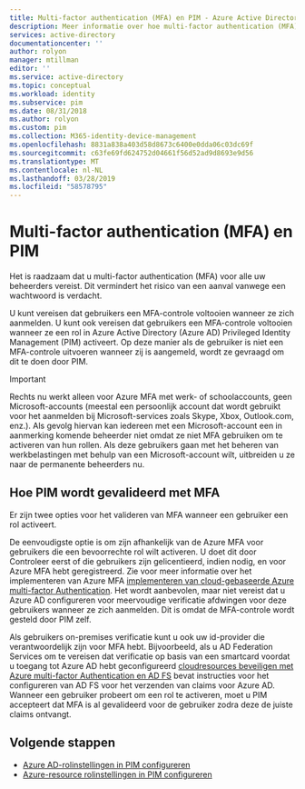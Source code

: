 ```yaml
---
title: Multi-factor authentication (MFA) en PIM - Azure Active Directory | Microsoft Docs
description: Meer informatie over hoe multi-factor authentication (MFA) in Azure AD Privileged Identity Management (PIM) wordt gevalideerd.
services: active-directory
documentationcenter: ''
author: rolyon
manager: mtillman
editor: ''
ms.service: active-directory
ms.topic: conceptual
ms.workload: identity
ms.subservice: pim
ms.date: 08/31/2018
ms.author: rolyon
ms.custom: pim
ms.collection: M365-identity-device-management
ms.openlocfilehash: 8831a838a403d58d8673c6400e0dda06c03dc69f
ms.sourcegitcommit: c63fe69fd624752d04661f56d52ad9d8693e9d56
ms.translationtype: MT
ms.contentlocale: nl-NL
ms.lasthandoff: 03/28/2019
ms.locfileid: "58578795"
---
```

# <a name="multi-factor-authentication-mfa-and-pim"></a>Multi-factor authentication (MFA) en PIM

Het is raadzaam dat u multi-factor authentication (MFA) voor alle uw beheerders vereist. Dit vermindert het risico van een aanval vanwege een wachtwoord is verdacht.

U kunt vereisen dat gebruikers een MFA-controle voltooien wanneer ze zich aanmelden. U kunt ook vereisen dat gebruikers een MFA-controle voltooien wanneer ze een rol in Azure Active Directory (Azure AD) Privileged Identity Management (PIM) activeert. Op deze manier als de gebruiker is niet een MFA-controle uitvoeren wanneer zij is aangemeld, wordt ze gevraagd om dit te doen door PIM.

> [!IMPORTANT]
> Rechts nu werkt alleen voor Azure MFA met werk- of schoolaccounts, geen Microsoft-accounts (meestal een persoonlijk account dat wordt gebruikt voor het aanmelden bij Microsoft-services zoals Skype, Xbox, Outlook.com, enz.). Als gevolg hiervan kan iedereen met een Microsoft-account een in aanmerking komende beheerder niet omdat ze niet MFA gebruiken om te activeren van hun rollen. Als deze gebruikers gaan met het beheren van werkbelastingen met behulp van een Microsoft-account wilt, uitbreiden u ze naar de permanente beheerders nu.

## <a name="how-pim-validates-mfa"></a>Hoe PIM wordt gevalideerd met MFA

Er zijn twee opties voor het valideren van MFA wanneer een gebruiker een rol activeert.

De eenvoudigste optie is om zijn afhankelijk van de Azure MFA voor gebruikers die een bevoorrechte rol wilt activeren. U doet dit door Controleer eerst of die gebruikers zijn gelicentieerd, indien nodig, en voor Azure MFA hebt geregistreerd. Zie voor meer informatie over het implementeren van Azure MFA [implementeren van cloud-gebaseerde Azure multi-factor Authentication](../authentication/howto-mfa-getstarted.md). Het wordt aanbevolen, maar niet vereist dat u Azure AD configureren voor meervoudige verificatie afdwingen voor deze gebruikers wanneer ze zich aanmelden. Dit is omdat de MFA-controle wordt gesteld door PIM zelf.

Als gebruikers on-premises verificatie kunt u ook uw id-provider die verantwoordelijk zijn voor MFA hebt. Bijvoorbeeld, als u AD Federation Services om te vereisen dat verificatie op basis van een smartcard voordat u toegang tot Azure AD hebt geconfigureerd [cloudresources beveiligen met Azure multi-factor Authentication en AD FS](../authentication/howto-mfa-adfs.md) bevat instructies voor het configureren van AD FS voor het verzenden van claims voor Azure AD. Wanneer een gebruiker probeert om een rol te activeren, moet u PIM accepteert dat MFA is al gevalideerd voor de gebruiker zodra deze de juiste claims ontvangt.

## <a name="next-steps"></a>Volgende stappen

- [Azure AD-rolinstellingen in PIM configureren](pim-how-to-change-default-settings.md)
- [Azure-resource rolinstellingen in PIM configureren](pim-resource-roles-configure-role-settings.md)
